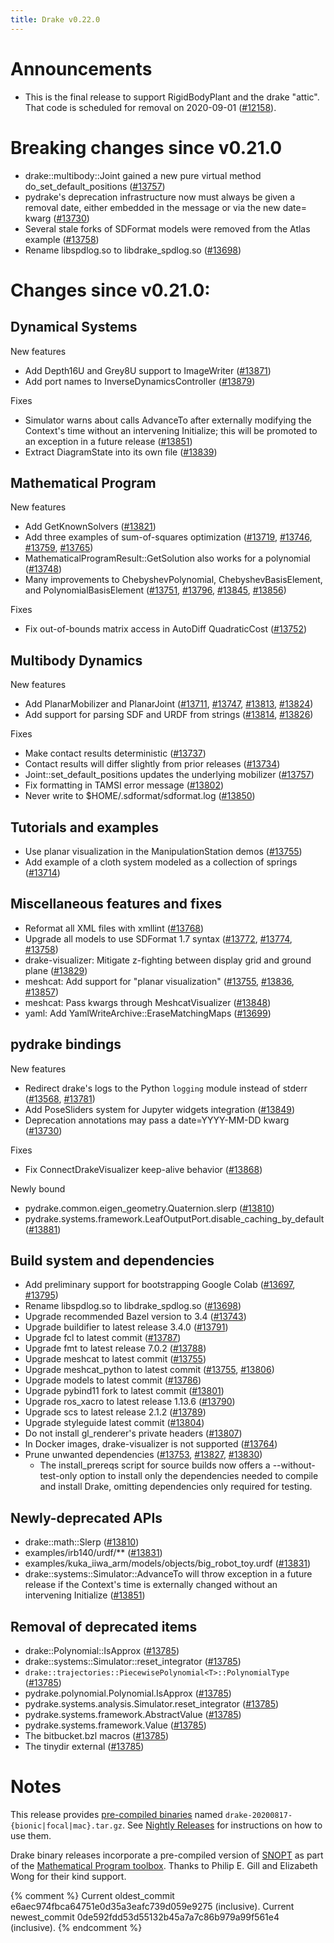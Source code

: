 ```yaml
---
title: Drake v0.22.0
---
```


# Announcements


* This is the final release to support RigidBodyPlant and the drake "attic".
  That code is scheduled for removal on 2020-09-01 ([#12158][_#12158]).

# Breaking changes since v0.21.0

* drake::multibody::Joint gained a new pure virtual method do_set_default_positions ([#13757][_#13757])
* pydrake's deprecation infrastructure now must always be given a removal date, either embedded in the message or via the new date= kwarg ([#13730][_#13730])
* Several stale forks of SDFormat models were removed from the Atlas example ([#13758][_#13758])
* Rename libspdlog.so to libdrake_spdlog.so ([#13698][_#13698])

# Changes since v0.21.0:

## Dynamical Systems

New features

* Add Depth16U and Grey8U support to ImageWriter ([#13871][_#13871])
* Add port names to InverseDynamicsController ([#13879][_#13879])

Fixes

* Simulator warns about calls AdvanceTo after externally modifying the Context's time without an intervening Initialize; this will be promoted to an exception in a future release ([#13851][_#13851])
* Extract DiagramState into its own file ([#13839][_#13839])

## Mathematical Program

New features

* Add GetKnownSolvers ([#13821][_#13821])
* Add three examples of sum-of-squares optimization ([#13719][_#13719], [#13746][_#13746], [#13759][_#13759], [#13765][_#13765])
* MathematicalProgramResult::GetSolution also works for a polynomial ([#13748][_#13748])
* Many improvements to ChebyshevPolynomial, ChebyshevBasisElement, and PolynomialBasisElement ([#13751][_#13751], [#13796][_#13796], [#13845][_#13845], [#13856][_#13856])

Fixes

* Fix out-of-bounds matrix access in AutoDiff QuadraticCost ([#13752][_#13752])

## Multibody Dynamics

New features

* Add PlanarMobilizer and PlanarJoint ([#13711][_#13711], [#13747][_#13747], [#13813][_#13813], [#13824][_#13824])
* Add support for parsing SDF and URDF from strings ([#13814][_#13814], [#13826][_#13826])

Fixes

* Make contact results deterministic ([#13737][_#13737])
* Contact results will differ slightly from prior releases ([#13734][_#13734])
* Joint::set_default_positions updates the underlying mobilizer ([#13757][_#13757])
* Fix formatting in TAMSI error message ([#13802][_#13802])
* Never write to $HOME/.sdformat/sdformat.log ([#13850][_#13850])

## Tutorials and examples


* Use planar visualization in the ManipulationStation demos ([#13755][_#13755])
* Add example of a cloth system modeled as a collection of springs ([#13714][_#13714])

## Miscellaneous features and fixes


* Reformat all XML files with xmllint ([#13768][_#13768])
* Upgrade all models to use SDFormat 1.7 syntax ([#13772][_#13772], [#13774][_#13774], [#13758][_#13758])
* drake-visualizer: Mitigate z-fighting between display grid and ground plane ([#13829][_#13829])
* meshcat: Add support for "planar visualization" ([#13755][_#13755], [#13836][_#13836], [#13857][_#13857])
* meshcat: Pass kwargs through MeshcatVisualizer ([#13848][_#13848])
* yaml: Add YamlWriteArchive::EraseMatchingMaps ([#13699][_#13699])

## pydrake bindings

New features

* Redirect drake's logs to the Python ``logging`` module instead of stderr ([#13568][_#13568], [#13781][_#13781])
* Add PoseSliders system for Jupyter widgets integration ([#13849][_#13849])
* Deprecation annotations may pass a date=YYYY-MM-DD kwarg ([#13730][_#13730])

Fixes

* Fix ConnectDrakeVisualizer keep-alive behavior ([#13868][_#13868])

Newly bound

* pydrake.common.eigen_geometry.Quaternion.slerp ([#13810][_#13810])
* pydrake.systems.framework.LeafOutputPort.disable_caching_by_default ([#13881][_#13881])

## Build system and dependencies


* Add preliminary support for bootstrapping Google Colab ([#13697][_#13697], [#13795][_#13795])
* Rename libspdlog.so to libdrake_spdlog.so ([#13698][_#13698])
* Upgrade recommended Bazel version to 3.4 ([#13743][_#13743])
* Upgrade buildifier to latest release 3.4.0 ([#13791][_#13791])
* Upgrade fcl to latest commit ([#13787][_#13787])
* Upgrade fmt to latest release 7.0.2 ([#13788][_#13788])
* Upgrade meshcat to latest commit ([#13755][_#13755])
* Upgrade meshcat_python to latest commit ([#13755][_#13755], [#13806][_#13806])
* Upgrade models to latest commit ([#13786][_#13786])
* Upgrade pybind11 fork to latest commit ([#13801][_#13801])
* Upgrade ros_xacro to latest release 1.13.6 ([#13790][_#13790])
* Upgrade scs to latest release 2.1.2 ([#13789][_#13789])
* Upgrade styleguide latest commit ([#13804][_#13804])
* Do not install gl_renderer's private headers ([#13807][_#13807])
* In Docker images, drake-visualizer is not supported ([#13764][_#13764])
* Prune unwanted dependencies ([#13753][_#13753], [#13827][_#13827], [#13830][_#13830])
  * The install_prereqs script for source builds now offers a --without-test-only option to install only the dependencies needed to compile and install Drake, omitting dependencies only required for testing.

## Newly-deprecated APIs

* drake::math::Slerp ([#13810][_#13810])
* examples/irb140/urdf/** ([#13831][_#13831])
* examples/kuka_iiwa_arm/models/objects/big_robot_toy.urdf ([#13831][_#13831])
* drake::systems::Simulator::AdvanceTo will throw exception in a future release if the Context's time is externally changed without an intervening Initialize ([#13851][_#13851])

## Removal of deprecated items

* drake::Polynomial::IsApprox ([#13785][_#13785])
* drake::systems::Simulator::reset_integrator ([#13785][_#13785])
* `drake::trajectories::PiecewisePolynomial<T>::PolynomialType` ([#13785][_#13785])
* pydrake.polynomial.Polynomial.IsApprox ([#13785][_#13785])
* pydrake.systems.analysis.Simulator.reset_integrator ([#13785][_#13785])
* pydrake.systems.framework.AbstractValue ([#13785][_#13785])
* pydrake.systems.framework.Value ([#13785][_#13785])
* The bitbucket.bzl macros ([#13785][_#13785])
* The tinydir external ([#13785][_#13785])

# Notes

This release provides
[pre-compiled binaries](https://github.com/RobotLocomotion/drake/releases/tag/v0.22.0)
named ``drake-20200817-{bionic|focal|mac}.tar.gz``. See
[Nightly Releases](/from_binary.html#nightly-releases) for instructions on how to use them.

Drake binary releases incorporate a pre-compiled version of
[SNOPT](https://ccom.ucsd.edu/~optimizers/solvers/snopt/) as part of the
[Mathematical Program toolbox](https://drake.mit.edu/doxygen_cxx/group__solvers.html).
Thanks to Philip E. Gill and Elizabeth Wong for their kind support.

[_#12158]: https://github.com/RobotLocomotion/drake/pull/12158
[_#13568]: https://github.com/RobotLocomotion/drake/pull/13568
[_#13697]: https://github.com/RobotLocomotion/drake/pull/13697
[_#13698]: https://github.com/RobotLocomotion/drake/pull/13698
[_#13699]: https://github.com/RobotLocomotion/drake/pull/13699
[_#13711]: https://github.com/RobotLocomotion/drake/pull/13711
[_#13714]: https://github.com/RobotLocomotion/drake/pull/13714
[_#13719]: https://github.com/RobotLocomotion/drake/pull/13719
[_#13730]: https://github.com/RobotLocomotion/drake/pull/13730
[_#13734]: https://github.com/RobotLocomotion/drake/pull/13734
[_#13737]: https://github.com/RobotLocomotion/drake/pull/13737
[_#13743]: https://github.com/RobotLocomotion/drake/pull/13743
[_#13746]: https://github.com/RobotLocomotion/drake/pull/13746
[_#13747]: https://github.com/RobotLocomotion/drake/pull/13747
[_#13748]: https://github.com/RobotLocomotion/drake/pull/13748
[_#13751]: https://github.com/RobotLocomotion/drake/pull/13751
[_#13752]: https://github.com/RobotLocomotion/drake/pull/13752
[_#13753]: https://github.com/RobotLocomotion/drake/pull/13753
[_#13755]: https://github.com/RobotLocomotion/drake/pull/13755
[_#13757]: https://github.com/RobotLocomotion/drake/pull/13757
[_#13758]: https://github.com/RobotLocomotion/drake/pull/13758
[_#13759]: https://github.com/RobotLocomotion/drake/pull/13759
[_#13764]: https://github.com/RobotLocomotion/drake/pull/13764
[_#13765]: https://github.com/RobotLocomotion/drake/pull/13765
[_#13768]: https://github.com/RobotLocomotion/drake/pull/13768
[_#13772]: https://github.com/RobotLocomotion/drake/pull/13772
[_#13774]: https://github.com/RobotLocomotion/drake/pull/13774
[_#13781]: https://github.com/RobotLocomotion/drake/pull/13781
[_#13785]: https://github.com/RobotLocomotion/drake/pull/13785
[_#13786]: https://github.com/RobotLocomotion/drake/pull/13786
[_#13787]: https://github.com/RobotLocomotion/drake/pull/13787
[_#13788]: https://github.com/RobotLocomotion/drake/pull/13788
[_#13789]: https://github.com/RobotLocomotion/drake/pull/13789
[_#13790]: https://github.com/RobotLocomotion/drake/pull/13790
[_#13791]: https://github.com/RobotLocomotion/drake/pull/13791
[_#13795]: https://github.com/RobotLocomotion/drake/pull/13795
[_#13796]: https://github.com/RobotLocomotion/drake/pull/13796
[_#13801]: https://github.com/RobotLocomotion/drake/pull/13801
[_#13802]: https://github.com/RobotLocomotion/drake/pull/13802
[_#13804]: https://github.com/RobotLocomotion/drake/pull/13804
[_#13806]: https://github.com/RobotLocomotion/drake/pull/13806
[_#13807]: https://github.com/RobotLocomotion/drake/pull/13807
[_#13810]: https://github.com/RobotLocomotion/drake/pull/13810
[_#13813]: https://github.com/RobotLocomotion/drake/pull/13813
[_#13814]: https://github.com/RobotLocomotion/drake/pull/13814
[_#13821]: https://github.com/RobotLocomotion/drake/pull/13821
[_#13824]: https://github.com/RobotLocomotion/drake/pull/13824
[_#13826]: https://github.com/RobotLocomotion/drake/pull/13826
[_#13827]: https://github.com/RobotLocomotion/drake/pull/13827
[_#13829]: https://github.com/RobotLocomotion/drake/pull/13829
[_#13830]: https://github.com/RobotLocomotion/drake/pull/13830
[_#13831]: https://github.com/RobotLocomotion/drake/pull/13831
[_#13836]: https://github.com/RobotLocomotion/drake/pull/13836
[_#13839]: https://github.com/RobotLocomotion/drake/pull/13839
[_#13845]: https://github.com/RobotLocomotion/drake/pull/13845
[_#13848]: https://github.com/RobotLocomotion/drake/pull/13848
[_#13849]: https://github.com/RobotLocomotion/drake/pull/13849
[_#13850]: https://github.com/RobotLocomotion/drake/pull/13850
[_#13851]: https://github.com/RobotLocomotion/drake/pull/13851
[_#13856]: https://github.com/RobotLocomotion/drake/pull/13856
[_#13857]: https://github.com/RobotLocomotion/drake/pull/13857
[_#13868]: https://github.com/RobotLocomotion/drake/pull/13868
[_#13871]: https://github.com/RobotLocomotion/drake/pull/13871
[_#13879]: https://github.com/RobotLocomotion/drake/pull/13879
[_#13881]: https://github.com/RobotLocomotion/drake/pull/13881

{% comment %}
Current oldest_commit e6aec974fbca64751e0d35a3eafc739d059e9275 (inclusive).
Current newest_commit 0de592fdd53d55132b45a7a7c86b979a99f561e4 (inclusive).
{% endcomment %}
